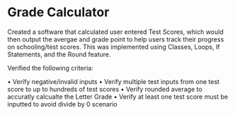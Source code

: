 # Grade Calculator

Created a software that calculated user entered Test Scores, which would then output the avergae and grade point to help users track their progress on schooling/test scores.
This was implemented using Classes, Loops, If Statements, and the Round feature.

Verified the following criteria:

• Verify negative/invalid inputs
• Verify multiple test inputs from one test score to up to hundreds of test scores
• Verify rounded average to accuratly calcualte the Letter Grade
• Verify at least one test score must be inputted to avoid divide by 0 scenario
